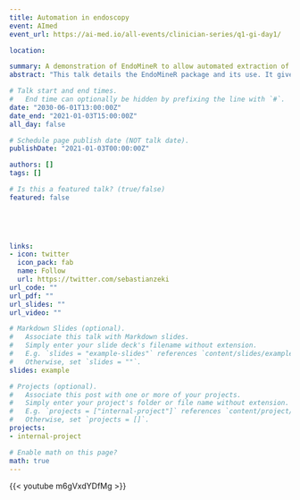 ```yaml
---
title: Automation in endoscopy
event: AImed
event_url: https://ai-med.io/all-events/clinician-series/q1-gi-day1/

location: 

summary: A demonstration of EndoMineR to allow automated extraction of data from endoscopy and pathology free text reports.
abstract: "This talk details the EndoMineR package and its use. It gives a brief overview of the problems encountered for measuring performance of endoscopists and a solution, written in R, to allow what was once burdensome. to be automated"

# Talk start and end times.
#   End time can optionally be hidden by prefixing the line with `#`.
date: "2030-06-01T13:00:00Z"
date_end: "2021-01-03T15:00:00Z"
all_day: false

# Schedule page publish date (NOT talk date).
publishDate: "2021-01-03T00:00:00Z"

authors: []
tags: []

# Is this a featured talk? (true/false)
featured: false


  
 

links:
- icon: twitter
  icon_pack: fab
  name: Follow
  url: https://twitter.com/sebastianzeki
url_code: ""
url_pdf: ""
url_slides: ""
url_video: ""

# Markdown Slides (optional).
#   Associate this talk with Markdown slides.
#   Simply enter your slide deck's filename without extension.
#   E.g. `slides = "example-slides"` references `content/slides/example-slides.md`.
#   Otherwise, set `slides = ""`.
slides: example

# Projects (optional).
#   Associate this post with one or more of your projects.
#   Simply enter your project's folder or file name without extension.
#   E.g. `projects = ["internal-project"]` references `content/project/deep-learning/index.md`.
#   Otherwise, set `projects = []`.
projects:
- internal-project

# Enable math on this page?
math: true
---
```


{{< youtube m6gVxdYDfMg >}}


